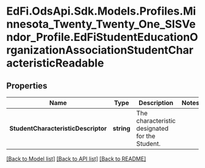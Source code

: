 # EdFi.OdsApi.Sdk.Models.Profiles.Minnesota_Twenty_Twenty_One_SISVendor_Profile.EdFiStudentEducationOrganizationAssociationStudentCharacteristicReadable
## Properties

Name | Type | Description | Notes
------------ | ------------- | ------------- | -------------
**StudentCharacteristicDescriptor** | **string** | The characteristic designated for the Student. | 

[[Back to Model list]](../README.md#documentation-for-models) [[Back to API list]](../README.md#documentation-for-api-endpoints) [[Back to README]](../README.md)

